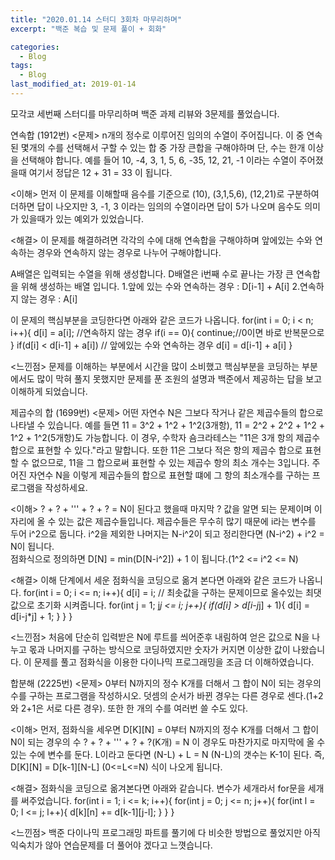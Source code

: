 ```yaml
---
title: "2020.01.14 스터디 3회차 마무리하며"
excerpt: "백준 복습 및 문제 풀이 + 회화"

categories:
  - Blog
tags:
  - Blog
last_modified_at: 2019-01-14
---
```

모각코 세번째 스터디를 마무리하며 백준 과제 리뷰와 3문제를 풀었습니다.

연속합 (1912번)
<문제>
n개의 정수로 이루어진 임의의 수열이 주어집니다. 이 중 연속된 몇개의 수를 선택해서 구할 수 있는 합 중 가장 큰합을 구해야하며 단, 수는 한개 이상을 선택해야 합니다.
예를 들어 10, -4, 3, 1, 5, 6, -35, 12, 21, -1 이라는 수열이 주어졌을때 여기서 정답은 12 + 31 = 33 이 됩니다.

<이해>
먼저 이 문제를 이해할때 음수를 기준으로 (10), (3,1,5,6), (12,21)로 구분하여 더하면 답이 나오지만 3, -1, 3 이라는 임의의 수열이라면 답이 5가 나오며 음수도 의미가 있을때가 있는 예외가 있었습니다.

<해결>
이 문제를 해결하려면 각각의 수에 대해 연속합을 구해야하며 앞에있는 수와 연속하는 경우와 연속하지 않는 경우로 나누어 구해야합니다.

A배열은 입력되는 수열을 위해 생성합니다.
D배열은 i번째 수로 끝나는 가장 큰 연속합을 위해 생성하는 배열 입니다.
1.앞에 있는 수와 연속하는 경우 : D[i-1] + A[i]
2.연속하지 않는 경우 : A[i]

이 문제의 핵심부분을 코딩한다면 아래와 같은 코드가 나옵니다.
for(int i = 0; i < n; i++){
  d[i] = a[i]; //연속하지 않는 경우
  if(i == 0){
    continue;//0이면 바로 반복문으로
  }
  if(d[i] < d[i-1] + a[i]) // 앞에있는 수와 연속하는 경우
     d[i] = d[i-1] + a[i]
}

<느낀점>
문제를 이해하는 부분에서 시간을 많이 소비했고 핵심부분을 코딩하는 부분에서도 많이 막혀 풀지 못했지만 문제를 푼 조원의 설명과 백준에서 제공하는 답을 보고 이해하게 되었습니다.





제곱수의 합 (1699번)
<문제>
어떤 자연수 N은 그보다 작거나 같은 제곱수들의 합으로 나타낼 수 있습니다. 예를 들면 11 = 3^2 + 1^2 + 1^2(3개항), 11 = 2^2 + 2^2 + 1^2 + 1^2 + 1^2(5개항)도 가능합니다. 이 경우, 수학자 숌크라테스는 "11은 3개 항의 제곱수 합으로 표현할 수 있다."라고 말합니다. 또한 11은 그보다 적은 항의 제곱수 합으로 표현할 수 없으므로, 11을 그 합으로써 표현할 수 있는 제곱수 항의 최소 개수는 3입니다.
주어진 자연수 N을 이렇게 제곱수들의 합으로 표현할 떄에 그 항의 최소개수를 구하는 프로그램을 작성하세요.

<이해>
? + ? + ''' + ? + ? = N이 된다고 했을때 마지막 ? 값을 알면 되는 문제이며 이 자리에 올 수 있는 값은 제곱수들입니다. 제곱수들은 무수히 많기 때문에 i라는 변수를 두어 i^2으로 둡니다. i^2을 제외한 나머지는 N-i^2이 되고 정리한다면 (N-i^2) + i^2 = N이 됩니다.  
점화식으로 정의하면 D[N] = min(D[N-i^2]) + 1 이 됩니다.(1^2 <= i^2 <= N)

<해결>
이해 단계에서 세운 점화식을 코딩으로 옮겨 본다면 아래와 같은 코드가 나옵니다.
for(int i = 0; i <= n; i++){
  d[i] = i; // 최솟값을 구하는 문제이므로 올수있는 최댓값으로 초기화 시켜줍니다.
  for(int j = 1; j*j <= i; j++){
    if(d[i] > d[i-j*j] + 1){
      d[i] = d[i-j*j] + 1;
    }
  }
}

<느낀점>
처음에 단순히 입력받은 N에 루트를 씌어준후 내림하여 얻은 값으로 N을 나누고 몫과 나머지를 구하는 방식으로 코딩하였지만 숫자가 커지면 이상한 값이 나왔습니다. 이 문제를 풀고 점화식을 이용한 다이나믹 프로그래밍을 조금 더 이해하였습니다.




합분해 (2225번)
<문제>
0부터 N까지의 정수 K개를 더해서 그 합이 N이 되는 경우의 수를 구하는 프로그램을 작성하시오.
덧셈의 순서가 바뀐 경우는 다른 경우로 센다.(1+2와 2+1은 서로 다른 경우). 또한 한 개의 수를 여러번 쓸 수도 있다.

<이해>
먼저, 점화식을 세우면
D[K][N] = 0부터 N까지의 정수 K개를 더해서 그 합이 N이 되는 경우의 수
? + ? + ''' + ? + ?(K개) = N 이 경우도 마찬가지로 마지막에 올 수있는 수에 변수를 둔다. L이라고 둔다면 (N-L) + L = N  (N-L)의 갯수는 K-1이 된다.
즉, D[K][N] = D[k-1][N-L] (0<=L<=N) 식이 나오게 됩니다.

<해결>
점화식을 코딩으로 옮겨본다면 아래와 같습니다. 변수가 세개라서 for문을 세개를 써주었습니다.
for(int i = 1; i <= k; i++){
  for(int j = 0; j <= n; j++){
    for(int l = 0; l <= j; l++){
      d[k][n] += d[k-1][j-l];
    }
  }
}

<느낀점>
백준 다이나믹 프로그래밍 파트를 풀기에 다 비슷한 방법으로 풀었지만 아직 익숙치가 않아 연습문제를 더 풀어야 겠다고 느꼇습니다.

